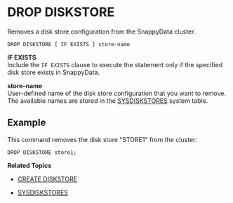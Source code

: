 # DROP DISKSTORE

Removes a disk store configuration from the SnappyData cluster.

```pre
DROP DISKSTORE [ IF EXISTS ] store-name
```

**IF EXISTS** </br>
Include the `IF EXISTS` clause to execute the statement only if the specified disk store exists in SnappyData.

**store-name**</br>
User-defined name of the disk store configuration that you want to remove. The available names are stored in the [SYSDISKSTORES](../../reference/system_tables/sysdiskstores.md) system table.

## Example

This command removes the disk store "STORE1" from the cluster:

```pre
DROP DISKSTORE store1;
```

**Related Topics**

* [CREATE DISKSTORE](../sql_reference/create-diskstore.md)

* [SYSDISKSTORES](../system_tables/sysdiskstores.md)
